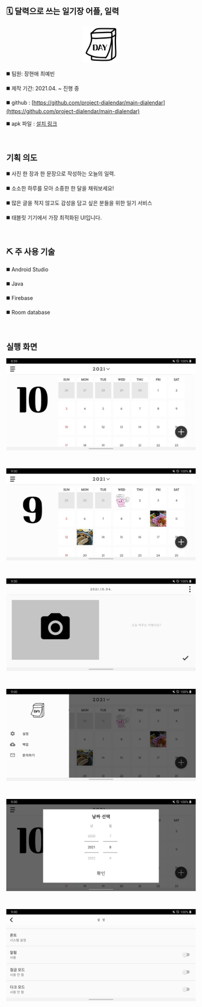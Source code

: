 ## 🗓️ 달력으로 쓰는 일기장 어플, 일력

<div align="center">
  <img src="/images/img_logo.png" width="100" height="100"/>
</div>

◼️ 팀원: 장현애 최예빈

◼️ 제작 기간: 2021.04. ~ 진행 중

◼️ github : [https://github.com/project-dialendar/main-dialendar](https://github.com/project-dialendar/main-dialendar)

◼️ apk 파일 : [설치 링크](https://drive.google.com/file/d/1e6Jrh3O7ND-YcrD6Vl7K4nfZLb3bWdSr/view?usp=sharing)

<br>

## 기획 의도

◼️ 사진 한 장과 한 문장으로 작성하는 오늘의 일력.

◼️ 소소한 하루를 모아 소중한 한 달을 채워보세요! 

◼️ 많은 글을 적지 않고도 감성을 담고 싶은 분들을 위한 일기 서비스

◼️ 태블릿 기기에서 가장 최적화된 UI입니다.


<br>

## ⛏️ 주 사용 기술

◼️ Android Studio

◼️ Java

◼️ Firebase

◼️ Room database

<br>

## 실행 화면

![홈화면1](/images/img_home1.jpg)

<br>

![홈화면2](/images/img_home2.jpg)

<br>

![글쓰기화면](/images/img_write.jpg)

<br>

![사이드바화면](/images/img_sidebar.jpg)

<br>

![날짜선택화면](/images/img_yearPick.jpg)

<br>

![설정화면](/images/img_setting.jpg)
